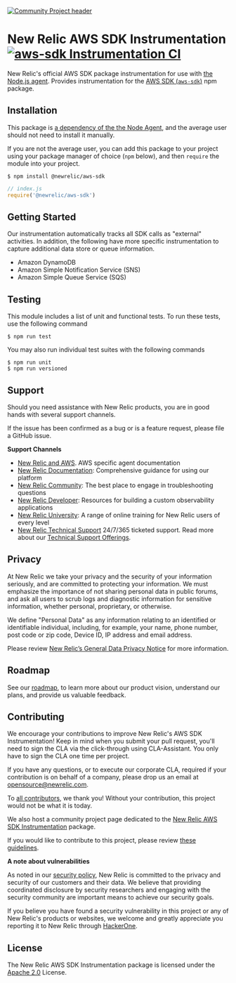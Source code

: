 [![Community Project header](https://github.com/newrelic/open-source-office/raw/master/examples/categories/images/Community_Project.png)](https://github.com/newrelic/open-source-office/blob/master/examples/categories/index.md#community-project)

# New Relic AWS SDK Instrumentation [![aws-sdk Instrumentation CI][1]][2]

New Relic's official AWS SDK package instrumentation for use with [the Node.js agent](https://github.com/newrelic/node-newrelic). Provides instrumentation for the [AWS SDK (`aws-sdk`)](https://www.npmjs.com/package/aws-sdk) npm package.

## Installation

This package is [a dependency of the the Node Agent](https://github.com/newrelic/node-newrelic/blob/2121ffdc5001ea1bf9ab473138b9446c1f2a7eef/package.json#L147), and the average user should not need to install it manually.

If you are not the average user, you can add this package to your project using your package manager of choice (`npm` below), and then `require` the module into your project.

```
$ npm install @newrelic/aws-sdk
```

```javascript
// index.js
require('@newrelic/aws-sdk')
```

## Getting Started

Our instrumentation automatically tracks all SDK calls as "external" activities. In addition, the following have more specific instrumentation to capture additional data store or queue information.

- Amazon DynamoDB
- Amazon Simple Notification Service (SNS)
- Amazon Simple Queue Service (SQS)

## Testing

This module includes a list of unit and functional tests.  To run these tests, use the following command

    $ npm run test

You may also run individual test suites with the following commands

    $ npm run unit
    $ npm run versioned

## Support

Should you need assistance with New Relic products, you are in good hands with several support channels.

If the issue has been confirmed as a bug or is a feature request, please file a GitHub issue.

**Support Channels**

* [New Relic and AWS](https://docs.newrelic.com/docs/accounts/install-new-relic/partner-based-installation/new-relic-aws-amazon-web-services). AWS specific agent documentation
* [New Relic Documentation](https://docs.newrelic.com/docs/agents/nodejs-agent/getting-started/introduction-new-relic-nodejs): Comprehensive guidance for using our platform
* [New Relic Community](https://discuss.newrelic.com/c/support-products-agents/node-js-agent/): The best place to engage in troubleshooting questions
* [New Relic Developer](https://developer.newrelic.com/): Resources for building a custom observability applications
* [New Relic University](https://learn.newrelic.com/): A range of online training for New Relic users of every level
* [New Relic Technical Support](https://support.newrelic.com/) 24/7/365 ticketed support. Read more about our [Technical Support Offerings](https://docs.newrelic.com/docs/licenses/license-information/general-usage-licenses/support-plan).

## Privacy

At New Relic we take your privacy and the security of your information seriously, and are committed to protecting your information. We must emphasize the importance of not sharing personal data in public forums, and ask all users to scrub logs and diagnostic information for sensitive information, whether personal, proprietary, or otherwise.

We define "Personal Data" as any information relating to an identified or identifiable individual, including, for example, your name, phone number, post code or zip code, Device ID, IP address and email address.

Please review [New Relic’s General Data Privacy Notice](https://newrelic.com/termsandconditions/privacy) for more information.

## Roadmap
See our [roadmap](https://github.com/newrelic/node-newrelic/blob/main/ROADMAP_Node.md), to learn more about our product vision, understand our plans, and provide us valuable feedback.

## Contributing

We encourage your contributions to improve New Relic's AWS SDK Instrumentation! Keep in mind when you submit your pull request, you'll need to sign the CLA via the click-through using CLA-Assistant. You only have to sign the CLA one time per project.

If you have any questions, or to execute our corporate CLA, required if your contribution is on behalf of a company, please drop us an email at opensource@newrelic.com.

To [all contributors](https://github.com/newrelic/node-newrelic-aws-sdk/graphs/contributors), we thank you! Without your contribution, this project would not be what it is today.

We also host a community project page dedicated to
the [New Relic AWS SDK Instrumentation](https://opensource.newrelic.com/newrelic/node-newrelic-aws-sdk) package.

If you would like to contribute to this project, please review [these guidelines](https://github.com/newrelic/node-newrelic-aws-sdk/blob/main/CONTRIBUTING.md).

**A note about vulnerabilities**

As noted in our [security policy](https://github.com/newrelic/node-newrelic-aws-sdk/security/policy), New Relic is committed to the privacy and security of our customers and their data. We believe that providing coordinated disclosure by security researchers and engaging with the security community are important means to achieve our security goals.

If you believe you have found a security vulnerability in this project or any of New Relic's products or websites, we welcome and greatly appreciate you reporting it to New Relic through [HackerOne](https://hackerone.com/newrelic).

## License
The New Relic AWS SDK Instrumentation package is licensed under the [Apache 2.0](http://apache.org/licenses/LICENSE-2.0.txt) License.

[1]: https://github.com/newrelic/node-newrelic-aws-sdk/workflows/aws-sdk%20Instrumentation%20CI/badge.svg
[2]: https://github.com/newrelic/node-newrelic-aws-sdk/actions?query=workflow%3A%22aws-sdk+Instrumentation+CI%22
